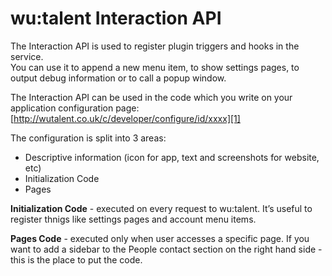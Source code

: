 wu:talent Interaction API
===

The Interaction API is used to register plugin triggers and hooks in the service.  
You can use it to append a new menu item, to show settings pages, to output debug information or to call a popup window.

The Interaction API can be used in the code which you write on your application configuration page: [http://wutalent.co.uk/c/developer/configure/id/xxxx][1]

The configuration is split into 3 areas:

 *   Descriptive information (icon for app, text and screenshots for website, etc)
 *   Initialization Code
 *   Pages

**Initialization Code** - executed on every request to wu:talent. It’s useful to register thnigs like settings pages and account menu items.  

**Pages Code** - executed only when user accesses a specific page. If you want to add a sidebar to the People contact section on the right hand side - this is the place to put the code.

[1]: http://wutalent.co.uk/c/developer
